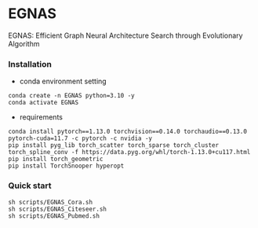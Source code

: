 # EGNAS
EGNAS: Efficient Graph Neural Architecture Search through Evolutionary Algorithm

### Installation

- conda environment setting
```
conda create -n EGNAS python=3.10 -y
conda activate EGNAS
```
- requirements
```
conda install pytorch==1.13.0 torchvision==0.14.0 torchaudio==0.13.0 pytorch-cuda=11.7 -c pytorch -c nvidia -y
pip install pyg_lib torch_scatter torch_sparse torch_cluster torch_spline_conv -f https://data.pyg.org/whl/torch-1.13.0+cu117.html
pip install torch_geometric
pip install TorchSnooper hyperopt
```
### Quick start

```
sh scripts/EGNAS_Cora.sh
sh scripts/EGNAS_Citeseer.sh
sh scripts/EGNAS_Pubmed.sh
```